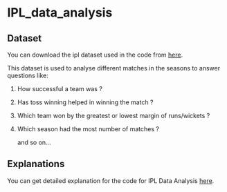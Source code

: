 # IPL_data_analysis

## Dataset
You can download the ipl dataset used in the code from [here](https://www.kaggle.com/manasgarg/ipl).

This dataset is used to analyse different matches in the seasons to answer questions like:

1. How successful a team was ?
2. Has toss winning helped in winning the match ?
3. Which team won by the greatest or lowest margin of runs/wickets ?
4. Which season had the most number of matches ?

   and so on...

## Explanations

You can get detailed explanation for the code for IPL Data Analysis [here](https://towardsdatascience.com/analysing-ipl-data-to-begin-data-analytics-with-python-5d2f610126a).
